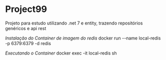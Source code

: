 # Project99
Projeto para estudo utilizando .net 7 e entity, trazendo repositórios genéricos e api rest

*Instalação do Container de imagem do redis*
docker run --name local-redis -p 6379:6379 -d redis

*Executando o Container*
docker exec -it local-redis sh
